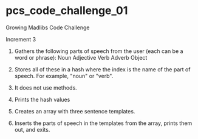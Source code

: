 pcs_code_challenge_01
=====================

Growing Madlibs Code Challenge

Increment 3

1. Gathers the following parts of speech from the user (each can be a word or phrase):
	Noun
	Adjective
	Verb
	Adverb
	Object

2. Stores all of these in a hash where the index is the name of the part of speech. For example, "noun" or "verb".

3. It does not use methods.

4. Prints the hash values

5. Creates an array with three sentence templates. 

6. Inserts the parts of speech in the templates from the array, prints them out, and exits.
